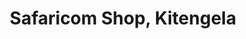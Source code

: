 ---
title: "Safaricom Shop, Kitengela"
url: /kitengela/safaricom-shop-kitengela/
shop: electronics
---